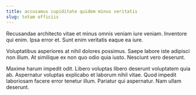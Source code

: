 ```yaml
---
title: accusamus cupiditate quidem minus veritatis
slug: totam officiis
---
```


Recusandae architecto vitae et minus omnis veniam iure veniam. Inventore qui enim. Ipsa error et. Sunt enim veritatis eaque ea iure.

Voluptatibus asperiores at nihil dolores possimus. Saepe labore iste adipisci non illum. At similique ex non quo odio quia iusto. Nesciunt vero deserunt.

Maxime harum impedit odit. Libero voluptas libero deserunt voluptatem quia ab. Aspernatur voluptas explicabo et laborum nihil vitae. Quod impedit laboriosam facere error tenetur illum. Pariatur qui aspernatur. Nam ullam deserunt.
